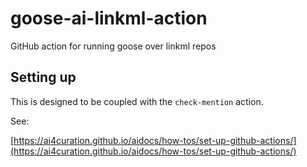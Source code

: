 # goose-ai-linkml-action

GitHub action for running goose over linkml repos

## Setting up

This is designed to be coupled with the `check-mention` action.

See:

[https://ai4curation.github.io/aidocs/how-tos/set-up-github-actions/](https://ai4curation.github.io/aidocs/how-tos/set-up-github-actions/)
